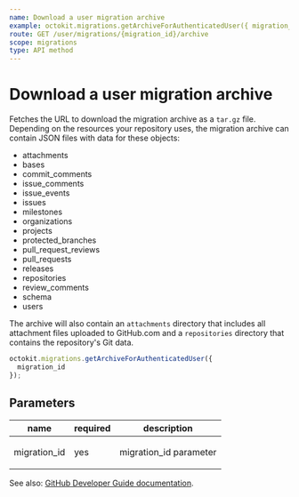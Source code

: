 ```yaml
---
name: Download a user migration archive
example: octokit.migrations.getArchiveForAuthenticatedUser({ migration_id })
route: GET /user/migrations/{migration_id}/archive
scope: migrations
type: API method
---
```


# Download a user migration archive

Fetches the URL to download the migration archive as a `tar.gz` file. Depending on the resources your repository uses, the migration archive can contain JSON files with data for these objects:

- attachments
- bases
- commit_comments
- issue_comments
- issue_events
- issues
- milestones
- organizations
- projects
- protected_branches
- pull_request_reviews
- pull_requests
- releases
- repositories
- review_comments
- schema
- users

The archive will also contain an `attachments` directory that includes all attachment files uploaded to GitHub.com and a `repositories` directory that contains the repository's Git data.

```js
octokit.migrations.getArchiveForAuthenticatedUser({
  migration_id
});
```

## Parameters

<table>
  <thead>
    <tr>
      <th>name</th>
      <th>required</th>
      <th>description</th>
    </tr>
  </thead>
  <tbody>
    <tr><td>migration_id</td><td>yes</td><td>

migration_id parameter

</td></tr>
  </tbody>
</table>

See also: [GitHub Developer Guide documentation](https://docs.github.com/rest/reference/migrations#download-a-user-migration-archive).
